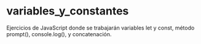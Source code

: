 # variables_y_constantes
Ejercicios de JavaScript donde se trabajarán variables let y const, método prompt(), console.log(), y concatenación.
